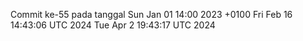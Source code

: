 Commit ke-55 pada tanggal Sun Jan 01 14:00 2023 +0100
Fri Feb 16 14:43:06 UTC 2024
Tue Apr  2 19:43:17 UTC 2024
